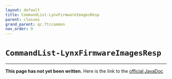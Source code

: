 ```yaml
---
layout: default
title: CommandList-LynxFirmwareImagesResp
parent: classes
grand_parent: qc.ftccommon
nav_order: 9
---
```

# `CommandList-LynxFirmwareImagesResp`
---
**This page has not yet been written**. Here is the link to the [official JavaDoc](https://ftctechnh.github.io/ftc_app/doc/javadoc/com/qualcomm/ftccommon/CommandList.LynxFirmwareImagesResp.html)
        